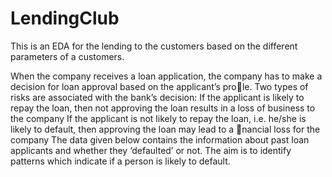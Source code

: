 # LendingClub
This is an EDA for the lending to the customers based on the different parameters of a customers.



When the company receives a loan application,
the company has to make a decision for loan approval based on the applicant’s
pro􀁿le. Two types of risks are associated with the bank’s decision:
If the applicant is likely to repay the loan, then not approving the loan
results in a loss of business to the company
If the applicant is not likely to repay the loan, i.e. he/she is likely to default,
then approving the loan may lead to a 􀁿nancial loss for the company
The data given below contains the information about past loan applicants and
whether they ‘defaulted’ or not. The aim is to identify patterns which indicate if a
person is likely to default.
